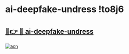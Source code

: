 # ai-deepfake-undress !to8j6

# <h2><a href="https://i3dq2o.esa.edu.pl?title=ai-deepfake-undress&ref=to8j6">🔗👉 🔴 ai-deepfake-undress</a></h2>

[![acn](https://github.com/user-attachments/assets/0f9c940e-d8b0-45ae-aac7-cd30a18b3e1c)](https://i3dq2o.esa.edu.pl?title=ai-deepfake-undress&ref=to8j6)

